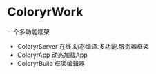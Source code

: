 # ColoryrWork

一个多功能框架  
- ColoryrServer 在线.动态编译.多功能.服务器框架
- ColoryrApp 动态加载App
- ColoryrBuild 框架编辑器
